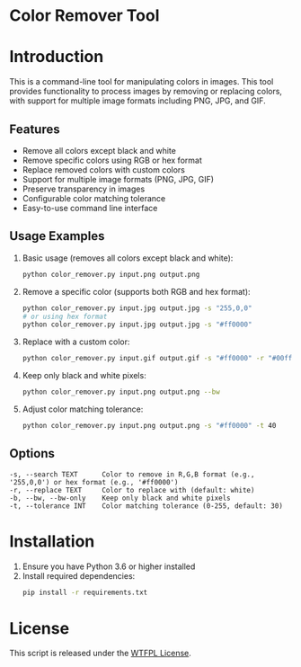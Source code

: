 # Color Remover Tool

# Introduction

This is a command-line tool for manipulating colors in images. This tool provides functionality
to process images by removing or replacing colors, with support for multiple image formats
including PNG, JPG, and GIF.

## Features

- Remove all colors except black and white
- Remove specific colors using RGB or hex format
- Replace removed colors with custom colors
- Support for multiple image formats (PNG, JPG, GIF)
- Preserve transparency in images
- Configurable color matching tolerance
- Easy-to-use command line interface

## Usage Examples

1. Basic usage (removes all colors except black and white):
   ```bash
   python color_remover.py input.png output.png
   ```

2. Remove a specific color (supports both RGB and hex format):
   ```bash
   python color_remover.py input.jpg output.jpg -s "255,0,0"
   # or using hex format
   python color_remover.py input.jpg output.jpg -s "#ff0000"
   ```

3. Replace with a custom color:
   ```bash
   python color_remover.py input.gif output.gif -s "#ff0000" -r "#00ff00"
   ```

4. Keep only black and white pixels:
   ```bash
   python color_remover.py input.png output.png --bw
   ```

5. Adjust color matching tolerance:
   ```bash
   python color_remover.py input.png output.png -s "#ff0000" -t 40
   ```

## Options

```
-s, --search TEXT      Color to remove in R,G,B format (e.g., '255,0,0') or hex format (e.g., '#ff0000')
-r, --replace TEXT     Color to replace with (default: white)
-b, --bw, --bw-only    Keep only black and white pixels
-t, --tolerance INT    Color matching tolerance (0-255, default: 30)
```

# Installation

1. Ensure you have Python 3.6 or higher installed
2. Install required dependencies:
   ```bash
   pip install -r requirements.txt
   ```

# License

This script is released under the [WTFPL License](https://en.wikipedia.org/wiki/WTFPL).

